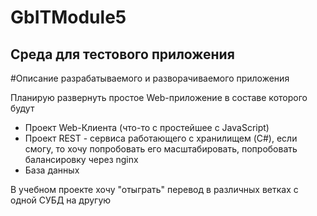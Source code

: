# GbITModule5
## Среда для тестового приложения

#Описание разрабатываемого и разворачиваемого приложения

Планирую развернуть простое Web-приложение в составе которого будут
- Проект Web-Клиента (что-то с простейшее с JavaScript)
- Проект REST - сервиса работающего с хранилищем (C#), если смогу, то хочу попробовать его масштабировать, попробовать балансировку через nginx
- База данных 

В учебном проекте хочу "отыграть" перевод в различных ветках с одной СУБД на другую
